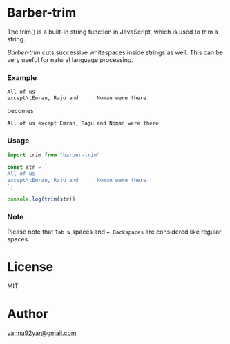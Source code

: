 # Barber-trim

The trim() is a built-in string function in JavaScript, which is used to trim a string.

*Barber-trim* cuts successive whitespaces inside strings as well. This can be very useful for natural language processing.

### Example
```
All of us
except\tEmran, Raju and      Noman were there.
```

becomes

```All of us except Emran, Raju and Noman were there```

### Usage
```js
import trim from "barber-trim"

const str = `
All of us
except\tEmran, Raju and      Noman were there.
`;

console.log(trim(str))
```

### Note
Please note that `Tab ↹` spaces and `← Backspaces` are considered like regular spaces.

# License

MIT

# Author

yanna92yar@gmail.com